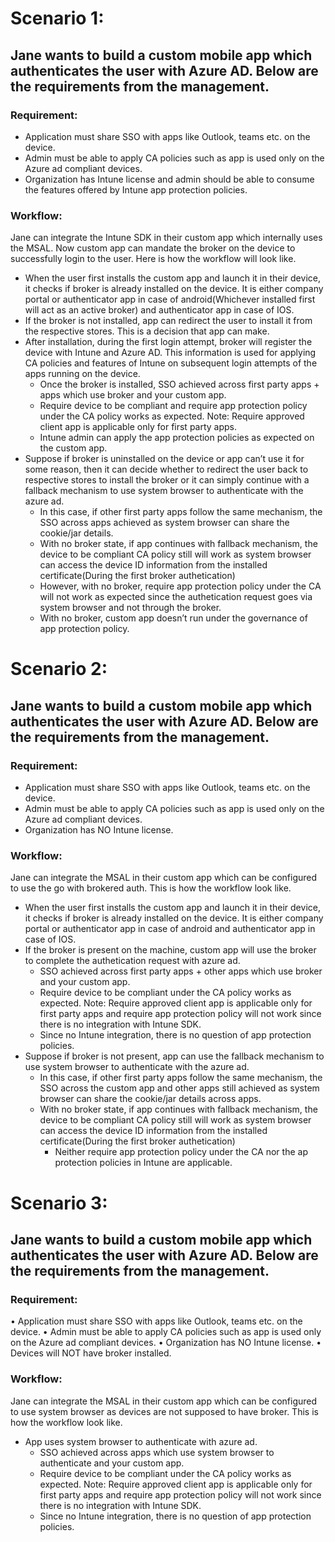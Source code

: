 # Scenario 1: 
## Jane wants to build a custom mobile app which authenticates the user with Azure AD. Below are the requirements from the management.

### Requirement:
- Application must share SSO with apps like Outlook, teams etc. on the device. 
- Admin must be able to apply CA policies such as app is used only on the Azure ad compliant devices. 
- Organization has Intune license and admin should be able to consume the features offered by Intune app protection policies. 

### Workflow:
Jane can integrate the Intune SDK in their custom app which internally uses the MSAL. Now custom app can mandate the broker on the device to successfully login to the user.  Here is how the workflow will look like.  
- When the user first installs the custom app and launch it in their device, it checks if broker is already installed on the device. It is either company portal or authenticator app in case of android(Whichever installed first will act as an active broker) and authenticator app in case of IOS. 
- If the broker is not installed, app can redirect the user to install it from the respective stores. This is a decision that app can make. 
- After installation, during the first login attempt, broker will register the device with Intune and Azure AD. This information is used for applying CA policies and features of Intune on subsequent login attempts of the apps running on the device. 
  - Once the broker is installed, SSO achieved across first party apps + apps which use broker and your custom app. 
  - Require device to be compliant and require app protection policy under the CA policy works as expected. Note: Require approved client app is applicable only for first party apps. 
  - Intune admin can apply the app protection policies as expected on the custom app. 
- Suppose if broker is uninstalled on the device or app can’t use it for some reason, then it can decide whether to redirect the user back to respective stores to install the broker or it can simply continue with a fallback mechanism to use system browser to authenticate with the azure ad. 
  - In this case, if other first party apps follow the same mechanism, the SSO across apps achieved as system browser can share the cookie/jar details. 
  - With no broker state, if app continues with fallback mechanism, the device to be compliant CA policy still will work as system browser can access the device ID information from the installed certificate(During the first broker authetication)
  - However, with no broker,  require app protection policy under the CA will not work as expected since the authetication request goes via system browser and not through the broker. 
  - With no broker, custom app doesn’t run under the governance of app protection policy. 

# Scenario 2:
## Jane wants to build a custom mobile app which authenticates the user with Azure AD. Below are the requirements from the management.

### Requirement:
- Application must share SSO with apps like Outlook, teams etc. on the device. 
- Admin must be able to apply CA policies such as app is used only on the Azure ad compliant devices. 
- Organization has NO Intune license.

### Workflow:
Jane can integrate the MSAL in their custom app which can be configured to use the go with brokered auth. This is how the workflow look like. 
- When the user first installs the custom app and launch it in their device, it checks if broker is already installed on the device. It is either company portal or authenticator app in case of android and authenticator app in case of IOS. 
- If the broker is present on the machine, custom app will use the broker to complete the authetication request with azure ad. 
  - SSO achieved across first party apps + other apps which use broker and your custom app. 
  - Require device to be compliant under the CA policy works as expected. Note: Require approved client app is applicable only for first party apps and require app protection policy will not work since there is no integration with Intune SDK. 
  - Since no Intune integration, there is no question of app protection policies. 
- Suppose if broker is not present, app can use the fallback mechanism to use system browser to authenticate with the azure ad.
  - In this case, if other first party apps follow the same mechanism, the SSO across the custom app and other apps still achieved as system browser can share the cookie/jar details across apps. 
  - With no broker state, if app continues with fallback mechanism, the device to be compliant CA policy still will work as system browser can access the device ID information from the installed certificate(During the first broker authetication)
	- Neither require app protection policy under the CA nor the ap protection policies in Intune are applicable. 

# Scenario 3:
## Jane wants to build a custom mobile app which authenticates the user with Azure AD. Below are the requirements from the management.

### Requirement:
•	Application must share SSO with apps like Outlook, teams etc. on the device. 
•	Admin must be able to apply CA policies such as app is used only on the Azure ad compliant devices. 
•	Organization has NO Intune license.
•	Devices will NOT have broker installed. 

### Workflow:
Jane can integrate the MSAL in their custom app which can be configured to use system browser as devices are not supposed to have broker. This is how the workflow look like. 
- App uses system browser to authenticate with azure ad. 
  - SSO achieved across apps which use system browser to authenticate and your custom app. 
  - Require device to be compliant under the CA policy works as expected. Note: Require approved client app is applicable only for first party apps and require app protection policy will not work since there is no integration with Intune SDK. 
  - Since no Intune integration, there is no question of app protection policies. 
